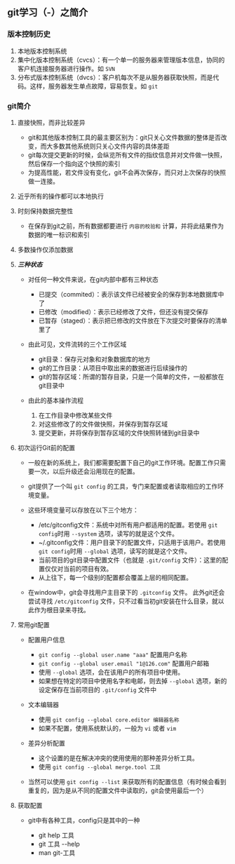 ## git学习（-）之简介

### 版本控制历史

1. 本地版本控制系统
2. 集中化版本控制系统（cvcs）：有一个单一的服务器来管理版本信息，协同的客户机连接服务器进行操作。如 `SVN`
3. 分布式版本控制系统（dvcs）：客户机每次不是从服务器获取快照，而是代码。这样，服务器发生单点故障，容易恢复。如 `git`

### git简介

1. 直接快照，而非比较差异

	+ git和其他版本控制工具的最主要区别为：git只关心文件数据的整体是否改变，而大多数其他系统则只关心文件内容的具体差距
	+ git每次提交更新的时候，会纵览所有文件的指纹信息并对文件做一快照，然后保存一个指向这个快照的索引
	+ 为提高性能，若文件没有变化，git不会再次保存，而只对上次保存的快照做一连接。

2. 近乎所有的操作都可以本地执行

3. 时刻保持数据完整性

	+ 在保存到git之前，所有数据都要进行 `内容的校验和` 计算，并将此结果作为数据的唯一标识和索引

4. 多数操作仅添加数据

5. ***三种状态***

	+ 对任何一种文件来说，在git内部中都有三种状态
	
		+ 已提交（commited）：表示该文件已经被安全的保存到本地数据库中了
		+ 已修改（modified）：表示已经修改了文件，但还没有提交保存
		+ 已暂存（staged）：表示把已修改的文件放在下次提交时要保存的清单里了

	+ 由此可见，文件流转的三个工作区域 
		
		+ git目录：保存元对象和对象数据库的地方
		+ git的工作目录：从项目中取出来的数据进行后续操作的
		+ git的暂存区域：所谓的暂存目录，只是一个简单的文件，一般都放在git目录中

	+ 由此的基本操作流程
		
		1. 在工作目录中修改某些文件
		2. 对这些修改了的文件做快照，并保存到暂存区域
		3. 提交更新，并将保存到暂存区域的文件快照转储到git目录中

6. 初次运行Git前的配置

	+ 一般在新的系统上，我们都需要配置下自己的git工作环境。配置工作只需要一次，以后升级还会沿用现在的配置。
	+ git提供了一个叫 `git config` 的工具，专门来配置或者读取相应的工作环境变量。
	+ 这些环境变量可以存放在以下三个地方：
		+ /etc/gitconfig文件：系统中对所有用户都适用的配置。若使用 `git config`时用 `--system` 选项，读写的就是这个文件。
		+ ~/.gitconfig文件：用户目录下的配置文件，只适用于该用户。若使用 `git config`时用 `--global` 选项，读写的就是这个文件。
		+ 当前项目的git目录中配置文件（也就是 `.git/config` 文件）：这里的配置仅仅对当前的项目有效。
		+ 从上往下，每一个级别的配置都会覆盖上层的相同配置。

	+ 在window中，git会寻找用户主目录下的 `.gitconfig` 文件。 此外git还会尝试寻找 `/etc/gitconfig` 文件，只不过看当初git安装在什么目录，就以此作为根目录来寻找。

7. 常用git配置

	+ 配置用户信息
	
		+ `git config --global user.name "aaa"` 配置用户名称
		+ `git config --global user.email "1@126.com"` 配置用户邮箱
		+ 使用 `--global` 选项，会在该用户的所有项目中使用。
		+ 如果想在特定的项目中使用名字和电邮，则去掉 `--global` 选项，新的设定保存在当前项目的 `.git/config` 文件中

	+ 文本编辑器

		+ 使用 `git config --global core.editor 编辑器名称`
		+ 如果不配置，使用系统默认的，一般为 `vi` 或者 `vim`

	+ 差异分析配置

		+ 这个设置的是在解决冲突的使用使用的那种差异分析工具。
		+ 使用 `git config --global merge.tool 工具`

	+ 当然可以使用 `git config --list` 来获取所有的配置信息（有时候会看到重复的，因为是从不同的配置文件中读取的，git会使用最后一个）

8. 获取配置

	+ git中有各种工具，config只是其中的一种

		+ git help 工具
		+ git 工具 --help
		+ man git-工具